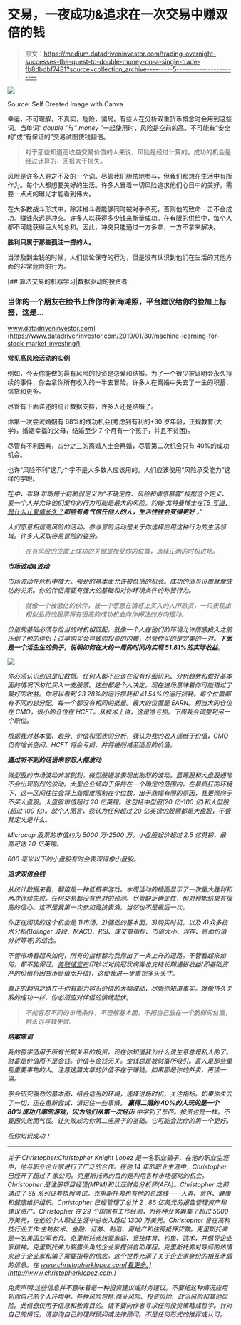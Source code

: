 # 交易，一夜成功&追求在一次交易中赚双倍的钱

> 原文：<https://medium.datadriveninvestor.com/trading-overnight-successes-the-quest-to-double-money-on-a-single-trade-fb8dbdbf7481?source=collection_archive---------5----------------------->

![](img/ebe47d63b98988aead1ed7e7cc50ca87.png)

Source: Self Created Image with Canva

幸运，不可理解，不真实，危险，骗局。有些人在分析双重货币概念时会用到这些词。当单词“ *double* ”与“ *money* ”一起使用时，风险是空前的高。不可能有“安全的”或“有保证的”交易试图使钱翻倍。

> 对于那些知道高收益交易价值的人来说，风险是经过计算的，成功的机会是经过计算的，回报大于损失。

风险是许多人避之不及的一个词。尽管我们胆怯地参与，但我们都想在生活中有所作为。每个人都想要美好的生活。许多人冒着一切风险追求他们心目中的美好。需要一点点的曝光才能看到伟大。

在大多数战斗形式中，除非格斗者能够同时被对手杀死，否则他的致命一击不会成功。赚钱永远是冲突。许多人以获得多少钱来衡量成功。在有限的供给中，每个人都不可能获得巨大的总和。因此，冲突只能通过一方多拿，一方不拿来解决。

**胜利只属于那些孤注一掷的人。**

当涉及到金钱的时候，人们谈论保守的行为，但是没有认识到他们在生活的其他方面的非常危险的行为。

[](https://www.datadriveninvestor.com/2019/01/30/machine-learning-for-stock-market-investing/) [## 算法交易的机器学习|数据驱动的投资者

### 当你的一个朋友在脸书上传你的新海滩照，平台建议给你的脸加上标签，这是…

www.datadriveninvestor.com](https://www.datadriveninvestor.com/2019/01/30/machine-learning-for-stock-market-investing/) 

**常见高风险活动的实例**

例如，今天你能做的最有风险的投资是恋爱和结婚。为了一个很少被证明会永久持续的事件，你会拿你所有收入的一半去冒险。许多人在离婚中失去了一生的积蓄、信贷和更多。

尽管有下面详述的统计数据支持，许多人还是结婚了。

你第一次尝试婚姻有 68%的成功机会(考虑到有利的+30 岁年龄，正规教育(大学)，婚姻幸福的父母，结婚至少 7 个月有一个孩子，并且不贫困)。

尽管有不利因素，四分之三的离婚人士会再婚，尽管第二次机会只有 40%的成功机会。

也许“风险不利”这几个字不是大多数人应该用的。人们应该使用“风险承受能力”这样的字眼。

在[](https://www.amazon.com/gp/product/1592408419/ref=as_li_qf_sp_asin_il_tl?ie=UTF8&tag=crobci-20&camp=1789&creative=9325&linkCode=as2&creativeASIN=1592408419&linkId=1d17661f0d75f9f5813aa8879861bf52)*中，布琳·布朗博士将脆弱定义为“不确定性、风险和情感暴露”根据这个定义，爱一个人并允许他们爱你的行为可能是最大的风险。约翰·戈特曼博士在[T5 写道，是什么让爱情长久？](https://www.gottman.com/product/what-makes-love-last/)***那些有勇气信任他人的人，生活往往会变得更好*** 。”*

*人们愿意相信高风险的活动。参与冒险活动是关于你选择应用这种行为的生活领域。许多人采取容易冒险的姿势。*

> *在有风险的位置上成功的关键是接受你的位置，选择正确的时机进场。*

***市场波动&波动***

*市场波动在危机中放大。强劲的基本面允许被低估的机会。成功的适当设置就像成功的关系。你的伴侣需要有强大的基础和对你环境条件的称赞行为。*

> *就像一个被低估的伙伴，被一个愿意在情感上买入的人所欣赏，一只表现出相似品质的股票将有很高的成功机会向你押注的方向摆动。*

*价值的基础必须与恰当的时机相匹配。就像一个人在他们的环境允许情感投入之前压倒了他的伴侣；过早购买会导致你投资的内爆，尽管你买的是完美的一对。**下面是一个活生生的例子，说明如何在大约一周的时间内实现 51.81%的实际收益**。*

*![](img/5603cd43eb50ac6af7922275744eba66.png)*

*你必须认识到这是旧数据。任何人都不应该在没有仔细研究、分析趋势和做好基本面的情况下匆忙买入一支股票。这些都是个人决定。现在进场意味着你可能错过了最好的收益。你可以看到 23.28%的运行损耗和 41.54%的运行损耗。每个位置都有不同的总分配。每一个都没有相同的批量。最大的位置是 EARN。相当大的仓位在 CMO，很小的仓位在 HCFT。从技术上讲，这是净亏损。下周我会调整到另一个职位。*

*根据我对基本面、趋势、价值和图表的分析，我认为我的收入远低于价值，CMO 仍有增长空间。HCFT 将会亏损，并将被削减至适当的价值。*

***通过听不到的话语来容忍大幅波动***

*微型股的市场波动非常剧烈。微型股通常表现出剧烈的波动。蓝筹股和大盘股通常不会出现剧烈的波动。大型企业倾向于保持在一个确定的范围内。在最疯狂的环境下，这一区间往往会将上涨幅度限制在个位数。出于涨幅有限的原因，我更倾向于不买大盘股。大盘股市值超过 20 亿英镑。这包括中型股(20 亿-100 亿)和大型股(超过 100 亿)。就个人而言，我认为任何超过 20 亿英镑的股票都是大盘股，不管其定义是什么。*

*Microcap 股票的市值约为 5000 万-2500 万。小盘股起价超过 2.5 亿英镑，最高可达 20 亿英镑。*

*600 毫米以下的小盘股有时会表现得像小盘股。*

***追求双倍金钱***

**从统计数据来看，翻倍是一种低概率游戏*。本周活动的插图显示了一次重大胜利和两次连续失败。任何交易都没有绝对的预测。尽管缺乏确定性，但对预期结果有很高的信心。这不是我第一次参加竞技表演，当然也不是最后一次。*

*你正在阅读的这个机会是 1)市场，2)强劲的基本面，3)购买时机，以及 4)众多技术分析(Boilnger 波段、MACD、RSI、成交量指标、市值大小、浮存、账面价值分析等等)的结合。*

*不管市场看起来如何，所有的指标都为我指出了一条上升的道路。不管看起来如何，都不能保证。[美联储宣布](https://www.nytimes.com/2020/03/23/upshot/coronavirus-fed-extraordinary-response.html)印钞以对抗冠状病毒也支持长期通胀收益(即基础资产的价值将因货币贬值而升值)，这使我进一步重视多头头寸。*

*真正的翻倍之路在于你有能力容忍价值的大幅波动，尽管你知道事实。就像持久关系的成功一样，你必须应对伴侣的情绪起伏。*

> *不能容忍不同的市场条件，不理解基本面，不把自己放在一个脆弱的位置，将永远导致失败。*

***结案陈词***

*我的哲学适用于所有长期关系的投资。现在你知道我为什么说生意总是私人的了。财富是价值而不是金钱。价值与金钱无关。金钱总是被财富所吸引。富人是那些重视重要事物的人。注意这篇文章的价值不在于赚钱。如果那是你的外卖，再读一遍。*

*学会研究强劲的基本面，结合适当的环境，选择进场时机，关注指标。如果你失去了一切，正在重新尝试，请记住一些事情。 ***赢得二婚的 40%的人玩的是一个 80%成功几率的游戏，因为他们从第一次经历*** 中学到了东西。投资也是一样。不要因失败而气馁。让失败成为你第二座房子的基础。它可能会比你的第一个更好。*

*祝你知识成功！*

******

*关于 Christopher:Christopher Knight Lopez 是一名职业骗子，在他的职业生涯中，他与职业企业家进行了广泛的合作。在他 14 年的职业生涯中，Christopher 已经开了超过 7 家公司。克里斯托弗的目的是利用各种市场驱动的机会。Christopher 是注册项目经理(MPM)和认证财务分析师(AFA)。Christopher 之前通过了 65 系列证券执照考试。克里斯托弗也有他的总路线——人寿、意外、健康和健康维护组织。Christopher 已经管理了总计 2 . 86 亿美元的报告管理资产和建议资产。Christopher 在 29 个国家有工作经验，为各种业务筹集了超过 5000 万美元，在他的个人职业生涯中总收入超过 1300 万美元。Christopher 曾在高科技行业工作:生物技术、金融、证券、制造、房地产和住房抵押贷款。克里斯托弗是一名美国空军老兵。克里斯托弗热爱家庭、竞技体育、钓鱼、武术，并倡导企业家精神。克里斯托弗为崭露头角的企业家提供自助课程。克里斯托弗对导师的热情来自于企业家和骗子需要指导的信念。这个世界充满了关于企业家身份的相互矛盾的信息。在 www.christopherklopez.com[看更多。](http://www.christopherklopez.com.)*

*免责声明:这些信息并不意味着是一种投资建议或财务建议。不要把这种情况应用到你自己的个人环境中。各种风险包括:商业风险、投资风险、政治风险和其他风险。此信息仅用于信息和教育目的。请不要向作者寻求任何投资策略或哲学。针对自己的情况，请咨询自己的理财顾问或法律顾问。不是任何形式的推荐或认可。*